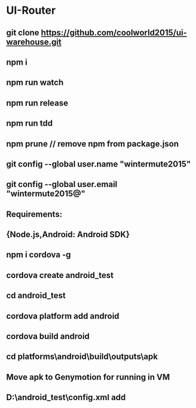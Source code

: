 # UI-Router
git clone https://github.com/coolworld2015/ui-warehouse.git
-------------------------------------------------------------------------------------------------
npm i
-------------------------------------------------------------------------------------------------
npm run watch
-------------------------------------------------------------------------------------------------
npm run release
-------------------------------------------------------------------------------------------------
npm run tdd
-------------------------------------------------------------------------------------------------
npm prune // remove npm from package.json
-------------------------------------------------------------------------------------------------
git config --global user.name "wintermute2015"
-------------------------------------------------------------------------------------------------
git config --global user.email "wintermute2015@"
-------------------------------------------------------------------------------------------------
Requirements:
-------------------------------------------------------------------------------------------------
{Node.js,Android: Android SDK}
-------------------------------------------------------------------------------------------------
npm i cordova -g
-------------------------------------------------------------------------------------------------
cordova create android_test
-------------------------------------------------------------------------------------------------
cd android_test
-------------------------------------------------------------------------------------------------
cordova platform add android
-------------------------------------------------------------------------------------------------
cordova build android
-------------------------------------------------------------------------------------------------
cd platforms\android\build\outputs\apk
-------------------------------------------------------------------------------------------------
Move apk to Genymotion for running in VM
-------------------------------------------------------------------------------------------------
D:\android_test\config.xml add <icon src="logo.png" />
-------------------------------------------------------------------------------------------------